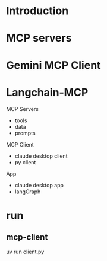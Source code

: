 # Introduction

# MCP servers

# Gemini MCP Client

# Langchain-MCP

MCP Servers
- tools
- data
- prompts

MCP Client
- claude desktop client
- py client

App
- claude desktop app
- langGraph


# run

## mcp-client 
uv run client.py